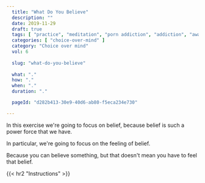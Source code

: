 ```yaml
---
  title: "What Do You Believe"
  description: ""
  date: 2019-11-29
  draft: true
  tags: [ "practice", "meditation", "porn addiction", "addiction", "awareness", "awareness exercises", "perspective", "nofap", "neverfap", "neverfap deluxe" ]
  categories: [ "choice-over-mind" ]
  category: "Choice over mind"
  vol: 6
  
  slug: "what-do-you-believe"
  
  what: "."
  how: "."
  when: "."
  duration: "."

  pageId: "d282b413-30e9-40d6-ab80-f5eca234e730"

---
```


In this exercise we're going to focus on belief, because belief is such a power force that we have. 

In particular, we're going to focus on the feeling of belief.

Because you can believe something, but that doesn't mean you have to feel that belief. 




<!-- {{< hr2 "Context" >}} -->


{{< hr2 "Instructions" >}}


<!-- 
{{< hr2 "Additional Resources" >}}  -->

<!-- maybe link to other  -->

